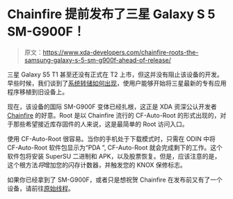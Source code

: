 # Chainfire 提前发布了三星 Galaxy S 5 SM-G900F！

> 原文：<https://www.xda-developers.com/chainfire-roots-the-samsung-galaxy-s-5-sm-g900f-ahead-of-release/>

三星 Galaxy S5 T1 甚至还没有正式在 T2 上市，但这并没有阻止该设备的开发。早些时候，我们谈到了[系统转储如何出现](http://www.xda-developers.com/android/galaxy-s-5-firmware-dump-for-your-porting-pleasure/ "Galaxy S 5 Firmware Dump for Your Porting Pleasure")，使用户能够开始将三星最新的专有应用程序移植到旧设备上。

现在，该设备的国际 SM-G900F 变体已经扎根，这正是 XDA 资深公认开发者 [Chainfire](http://forum.xda-developers.com/member.php?u=631273) 的好意。Root 是以 Chainfire 流行的 CF-Auto-Root 的形式出现的，对于那些希望接近库存固件的人来说，这是最简单的 Root 访问入口。

使用 CF-Auto-Root 很容易。当你的手机处于下载模式时，只需在 ODIN 中将 CF-Auto-Root 软件包显示为“PDA ”, CF-Auto-Root 就会完成剩下的工作。这个软件包将安装 SuperSU 二进制和 APK，以及股票恢复。但是，应该注意的是，这个根方法*将*增加您的闪存计数器，并触发您的 KNOX 保修标志。

如果你已经拿到了 SM-G900F，或者只是想祝贺 Chainfire 在发布前又有了一个设备，请前往[原始线程](http://forum.xda-developers.com/showthread.php?t=2696537)。
